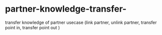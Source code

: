 # partner-knowledge-transfer-
transfer knowledge of partner usecase (link partner, unlink partner, transfer point in, transfer point out )

